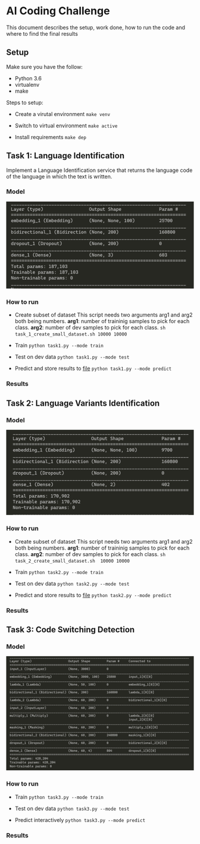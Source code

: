 # AI Coding Challenge

This document describes the setup, work done, how to run the code and where to find the final results

## Setup

Make sure you have the follow:

+ Python 3.6
+ virtualenv
+ make

Steps to setup:

+ Create a virutal environment `make venv`

+ Switch to virtual environment `make active`

+ Install requirements `make dep`

## Task 1: Language Identification

Implement a Language Identification service that returns the language code of the language in which the text is written.

### Model

![Task 1 Model](model_images/task1.png)

### How to run

+ Create subset of dataset
This script needs two arguments arg1 and arg2 both being numbers.
**arg1**: number of traininig samples to pick for each class.
**arg2**: number of dev samples to pick for each class.
`sh task_1_create_small_dataset.sh 10000 10000`

+ Train
`python task1.py --mode train`

+ Test on dev data
`python task1.py --mode test`

+ Predict and store results to [file](langid/langid.test_labels)
`python task1.py --mode predict`

### Results

## Task 2: Language Variants Identification

### Model
![Task 2 Model](model_images/task2.png)

### How to run

+ Create subset of dataset
This script needs two arguments arg1 and arg2 both being numbers.
**arg1**: number of traininig samples to pick for each class.
**arg2**: number of dev samples to pick for each class.
`sh task_2_create_small_dataset.sh  10000 10000`

+ Train
`python task2.py --mode train`

+ Test on dev data
`python task2.py --mode test`

+ Predict and store results to [file](langid/langid-variants.test_labels)
`python task2.py --mode predict`

### Results

## Task 3: Code Switching Detection

### Model
![Task 3 Model](model_images/task3.png)

### How to run

+ Train
`python task3.py --mode train`

+ Test on dev data
`python task3.py --mode test`

+ Predict interactively
`python task3.py --mode predict`

### Results
